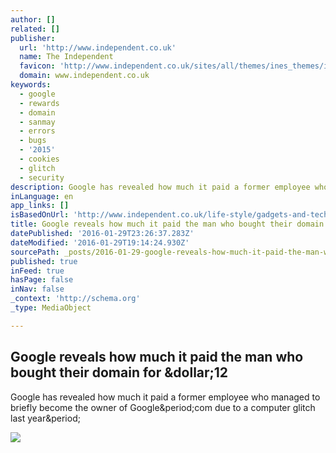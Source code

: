 ```yaml
---
author: []
related: []
publisher:
  url: 'http://www.independent.co.uk'
  name: The Independent
  favicon: 'http://www.independent.co.uk/sites/all/themes/ines_themes/independent_theme/favicon.ico'
  domain: www.independent.co.uk
keywords:
  - google
  - rewards
  - domain
  - sanmay
  - errors
  - bugs
  - '2015'
  - cookies
  - glitch
  - security
description: Google has revealed how much it paid a former employee who managed to briefly become the owner of Google.com due to a computer glitch last year.
inLanguage: en
app_links: []
isBasedOnUrl: 'http://www.independent.co.uk/life-style/gadgets-and-tech/news/sanmay-ved-google-domain-owner-reward-amount-a6841091.html'
title: Google reveals how much it paid the man who bought their domain for $12
datePublished: '2016-01-29T23:26:37.283Z'
dateModified: '2016-01-29T19:14:24.930Z'
sourcePath: _posts/2016-01-29-google-reveals-how-much-it-paid-the-man-who-bought-their-dom.md
published: true
inFeed: true
hasPage: false
inNav: false
_context: 'http://schema.org'
_type: MediaObject

---
```

<article style=""><h1>Google reveals how much it paid the man who bought their domain for &amp;dollar;12</h1><p>Google has revealed how much it paid a former employee who managed to briefly become the owner of Google&amp;period;com due to a computer glitch last year&amp;period;</p><img src="http://static.independent.co.uk/s3fs-public/thumbnails/image/2016/01/29/09/googlewall.jpg" /></article>